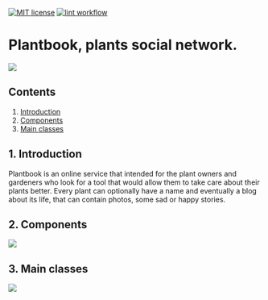 [![MIT license](https://img.shields.io/badge/License-MIT-blue.svg)](https://lbesson.mit-license.org/)
[![lint workflow](https://github.com/kaatinga/plantbook/actions/workflows/lint.yml/badge.svg)](https://github.com/kaatinga/plantbook/actions)


# Plantbook, plants social network.

![](README_content/github_plants.png)

## Contents

1. [Introduction](#introduction)
2. [Components](#components)
3. [Main classes](#main-classes)

<a id=introduction>

## 1. Introduction

Plantbook is an online service that intended for the plant owners and gardeners who look for a tool that would allow
them to take care about their plants better. Every plant can optionally have a name and eventually a blog about
its life, that can contain photos, some sad or happy stories.

<a id=components>

## 2. Components

![](README_content/components.png)

<a id=main-classes>

## 3. Main classes

![](README_content/classes.png)

